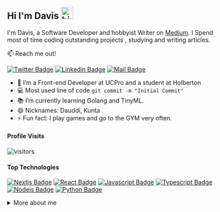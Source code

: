 ## Hi I'm Davis <img src="https://user-images.githubusercontent.com/1303154/88677602-1635ba80-d120-11ea-84d8-d263ba5fc3c0.gif" width="28px" alt="hi">

I'm Davis, a Software Developer and hobbyist Writer on [Medium](https://sirdavis.medium.com). I Spend most of time coding outstanding projects , studying and writing articles.

:mailbox: Reach me out!

[![Twitter Badge](https://img.shields.io/badge/-Twitter-1ca0f1?style=flat&labelColor=1ca0f1&logo=twitter&logoColor=white&link=https://twitter.com/davisokioma)](https://twitter.com/davisokioma) [![Linkedin Badge](https://img.shields.io/badge/-LinkedIn-0e76a8?style=flat&labelColor=0e76a8&logo=linkedin&logoColor=white)](https://www.linkedin.com/in/kunta-dev/) [![Mail Badge](https://img.shields.io/badge/-Email-c0392b?style=flat&labelColor=c0392b&logo=gmail&logoColor=white)](mailto:Davisokioma@outlook.com)

<!-- TODO: Add last video link -->

- 🔭 I’m a Front-end Developer at UCPro and a student at Holberton
- :computer: Most used line of code `git commit -m "Initial Commit"`
- 📚 I’m currently learning Golang and TinyML.
- 😄 Nicknames: Dauddi, Kunta .
- ⚡ Fun fact: I play games and go to the GYM very often.

#### Profile Visits

![visitors](https://visitor-badge.glitch.me/badge?page_id=kunta969.kunta969)

#### Top Technologies

<!-- TODO: Make technologies links takes you to repositories -->

[![Nextjs Badge](https://img.shields.io/badge/-Nextjs-ffffff?style=for-the-badge&labelColor=black&logo=next.js&logoColor=ffffff)](#) [![React Badge](https://img.shields.io/badge/-React-61DBFB?style=for-the-badge&labelColor=black&logo=react&logoColor=61DBFB)](#) [![Javascript Badge](https://img.shields.io/badge/-Javascript-F0DB4F?style=for-the-badge&labelColor=black&logo=javascript&logoColor=F0DB4F)](#) [![Typescript Badge](https://img.shields.io/badge/-Typescript-007acc?style=for-the-badge&labelColor=black&logo=typescript&logoColor=007acc)](#) [![Nodejs Badge](https://img.shields.io/badge/-Nodejs-3C873A?style=for-the-badge&labelColor=black&logo=node.js&logoColor=3C873A)](#) [![Python Badge](https://img.shields.io/badge/-Python-00B2EE?style=for-the-badge&labelColor=black&logo=python&logoColor=FFFF00)](#) 

<details>
<summary>
  More about me
</summary>

<br >

LIke most developers, I love coding and learning new technologies but most importantly, I have a huge passion for community and leveraging the power of code to impact social growth. That's why I'm inventing Topdevs Community.

#### What is Topdevs?

Topdevs is an online community of developers driving positive change through code. Through Topdevs, you, as a developer can connect with a local team in your area and support non-profits and other communal initiatives by addressing their software needs.

#### Coding Stats

<!--START_SECTION:waka-->
```text
JSX          8 hrs 14 mins   ███████████░░░░░░░░░░░░░░   44.02 % 
JavaScript   4 hrs 1 min     █████▒░░░░░░░░░░░░░░░░░░░   21.48 % 
SCSS         3 hrs 36 mins   ████▓░░░░░░░░░░░░░░░░░░░░   19.33 % 
Python       1 hr 27 mins    ██░░░░░░░░░░░░░░░░░░░░░░░   07.77 % 
JSON         28 mins         ▓░░░░░░░░░░░░░░░░░░░░░░░░   02.53 % 
```
<!--END_SECTION:waka-->

#### Github Stats

![Davis's github stats](https://github-readme-stats.vercel.app/api?username=kunta969&count_private=true&theme=tokyonight&hide=contribs,prs)

</details>

<!-- [vscodetutorial]: https://www.youtube.com/watch?v=Bkie2ai8qeE&t=8s
[htmltutorial]: https://www.youtube.com/watch?v=VK6MXVxOsws&t=27s
[javascripttutorial]: https://www.youtube.com/watch?v=D-LHKvmX37E -->
